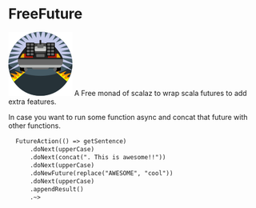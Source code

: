 # FreeFuture
![My image](img/future.png)
A Free monad of scalaz to wrap scala futures to add extra features.

In case you want to run some function async and concat that future with other functions.

```
  FutureAction(() => getSentence)
      .doNext(upperCase)
      .doNext(concat(". This is awesome!!"))
      .doNext(upperCase)
      .doNewFuture(replace("AWESOME", "cool"))
      .doNext(upperCase)
      .appendResult()
      .~>
```

